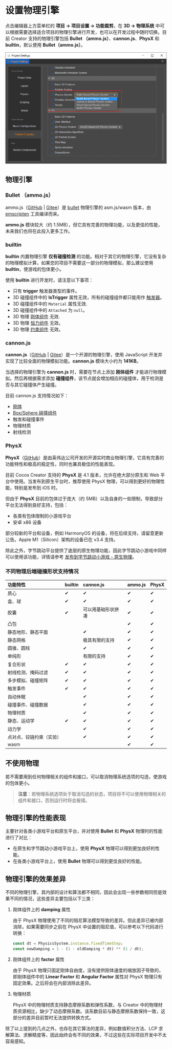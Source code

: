 # 设置物理引擎

点击编辑器上方菜单栏的 **项目 -> 项目设置 -> 功能裁剪**，在 **3D -> 物理系统** 中可以根据需要选择适合项目的物理引擎进行开发，也可以在开发过程中随时切换。目前 Creator 支持的物理引擎包括 **Bullet （ammo.js）**、**cannon.js**、**PhysX** 和 **builtin**，默认使用 **Bullet（ammo.js）**。

![物理引擎选项](img/physics-module.jpg)

## 物理引擎

### Bullet （ammo.js）

ammo.js（[GitHub](https://github.com/cocos-creator/ammo.js) | [Gitee](https://gitee.com/mirrors_cocos-creator/ammo.js)）是 [bullet](https://github.com/bulletphysics/bullet3) 物理引擎的 asm.js/wasm 版本，由 [emscripten](https://github.com/emscripten-core/emscripten) 工具编译而来。

**ammo.js** 模块较大（约 1.5MB），但它具有完善的物理功能，以及更佳的性能，未来我们也将在此投入更多工作。

### builtin

**builtin** 内置物理引擎 **仅有碰撞检测** 的功能。相对于其它的物理引擎，它没有复杂的物理模拟计算，如果您的项目不需要这一部分的物理模拟，那么建议使用 **builtin**，使游戏的包体更小。

使用 **builtin** 进行开发时，请注意以下事项：

- 只有 **trigger** 触发器类型的事件。
- 3D 碰撞组件中的 **IsTrigger** 属性无效，所有的碰撞组件都只能用作 [触发器](physics-event.md)。
- 3D 碰撞组件中的 `Material` 属性无效.
- 3D 碰撞组件中的 `Attached` 为 `null`。
- 3D 物理 [刚体组件](physics-rigidbody.md) 无效.
- 3D 物理 [恒力组件](physics-constantForce.md) 无效。
- 3D 物理 [约束组件](physics-constraint.md) 无效。

### cannon.js

**cannon.js**（[GitHub](https://github.com/cocos-creator/cannon.js) | [Gitee](https://gitee.com/mirrors_cocos-creator/cannon.js)）是一个开源的物理引擎，使用 JavaScript 开发并实现了比较全面的物理模拟功能。**cannon.js** 模块大小约为 **141KB**。

当选择的物理引擎为 **cannon.js** 时，需要在节点上添加 **刚体组件** 才能进行物理模拟。然后再根据需求添加 **碰撞组件**，该节点就会增加相应的碰撞体，用于检测是否与其它碰撞体产生碰撞。

目前 cannon.js 支持情况如下：

- [刚体](physics-rigidbody.md)
- [Box/Sphere 碰撞组件](physics-collider.md)
- 触发和碰撞事件
- 物理材质
- 射线检测

### PhysX

**PhysX**（[GitHub](https://github.com/NVIDIAGameWorks/PhysX)）是由英伟达公司开发的开源实时商业物理引擎，它具有完善的功能特性和极高的稳定性，同时也兼具极佳的性能表现。

目前 Cocos Creator 支持的 **PhysX** 是 4.1 版本，允许在绝大部分原生和 Web 平台中使用。当发布到原生平台时，推荐使用 PhysX 物理，可以得到更好的物理性能，特别是发布到 iOS 时。

但由于 **PhysX** 目前的包体过于庞大（约 5MB）以及自身的一些限制，导致部分平台无法得到良好支持，包括：

- 各类有包体限制的小游戏平台
- 安卓 x86 设备

部分较新的平台和设备，例如 HarmonyOS 的设备，将在后续支持，请留意更新公告。Apple M1（Silicon）架构的设备已在 v3.4 支持。

除此之外，字节跳动平台提供了底层的原生物理功能，因此字节跳动小游戏中同样可以使用该功能，详情请参考 [发布到字节跳动小游戏 - 原生物理](../editor/publish/publish-bytedance-mini-game.md)。

### 不同物理后端碰撞形状支持情况

| 功能特性 | builtin | cannon.js | ammo.js | PhysX
|:--------|:--------|:----------|:--------|:----|
| 质心     | ✔       | ✔         | ✔       |✔ |
| 盒、球 | ✔ | ✔ | ✔ |✔ |
| 胶囊 | ✔ | 可以用基础形状拼凑 | ✔ |✔ |
| 凸包 |  |  | ✔ |✔ |
| 静态地形、静态平面 |  | ✔ | ✔ |✔ |
| 静态网格 |  | 极其有限的支持 | ✔ |✔ |
| 圆锥、圆柱 |  | ✔ | ✔ |✔ |
| 单纯形 |  | 有限的支持 | ✔ |✔ |
| 复合形状 | ✔ | ✔ | ✔ |✔ |
| 射线检测、掩码过滤 | ✔ | ✔ | ✔ |✔ |
| 多步模拟、碰撞矩阵 | ✔ | ✔ | ✔ |✔ |
| 触发事件 | ✔ | ✔ | ✔ | ✔ |
| 自动休眠 |  | ✔ | ✔ |✔ |
| 碰撞事件、碰撞数据 |  | ✔ | ✔ |✔ |
| 物理材质 |  | ✔ | ✔ |✔ |
| 静态、运动学 | ✔ | ✔ | ✔ |✔ |
| 动力学 |  | ✔ | ✔ |✔ |
| 点对点、铰链约束（实验） |  | ✔ | ✔ |✔ |
| wasm |  |  | ✔ |✔ |

## 不使用物理

若不需要用到任何物理相关的组件和接口，可以取消物理系统选项的勾选，使游戏的包体更小。

> **注意**：若物理系统选项处于取消勾选的状态，项目将不可以使用物理相关的组件和接口，否则运行时将会报错。

## 物理引擎的性能表现

主要针对各类小游戏平台和原生平台，并对使用 **Bullet** 和 **PhysX** 物理时的性能进行了对比：

- 在原生和字节跳动小游戏平台上，使用 **PhysX** 物理可以得到更加良好的性能。
- 在各类小游戏平台上，使用 **Bullet** 物理可以得到更佳良好的性能。

## 物理引擎的效果差异

不同的物理引擎，其内部的设计和算法都不相同，因此会出现一些参数相同但是效果不同的情况，这些差异主要包括以下三类：

1. 刚体组件上的 **damping** 属性

    由于 PhysX 物理使用了不同的阻尼算法模型导致的差异。但此差异已被内部消除，如果需要同步之前在 PhysX 中设置的阻尼值，可以参考以下代码进行转换：

    ```ts
    const dt = PhysicsSystem.instance.fixedTimeStep;
    const newDamping = 1 - (1 - oldDamping * dt) ** (1 / dt);
    ```

2. 刚体组件上的 **factor** 属性

    由于 PhysX 物理只固定刚体自由度，没有提供刚体速度的缩放因子导致的，即刚体组件中的 **Linear Factor** 和 **Angular Factor** 属性对 PhysX 物理只有固定效果。之后将会在内部消除此差异。

3. 物理材质

   PhysX 中的物理材质支持静态摩擦系数和弹性系数，与 Creator 中的物理材质资源相比，缺少了动态摩擦系数。该系数目前与静态摩擦系数保持一致，这部分的差异目前暂时无法提供转换方式。

除了以上提到的几点之外，也存在其它算法的差异，例如数值积分方法、LCP 求解算法、求解精度等，因此始终会有不同的效果，不过这些在实际项目开发中不太容易感知。
